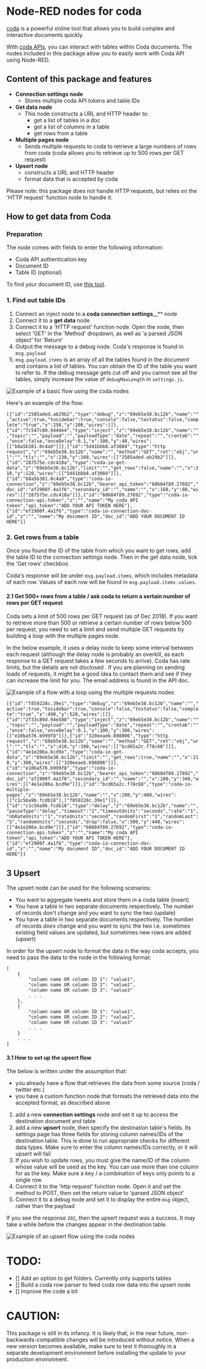 # Node-RED nodes for coda

[coda](https://coda.io/ "coda") is a powerful  online tool that allows you to build complex and interactive documents quickly.

With [coda APIs](https://coda.io/developers/apis/v1beta1 "coda.io APIs"), you can interact with tables within Coda documents. The nodes included in this package allow you to easily work with Coda API using Node-RED.

## Content of this package and features

  - **Connection settings node**
    - Stores multiple coda API tokens and table IDs
  - **Get data node**
    - This node constructs a URL and HTTP header to:
      - get a list of tables in a doc
      - get a list of columns in a table
      - get rows from a table
  - **Multiple pages node**
    - Sends multiple requests to coda to retrieve a large numbers of rows from coda (coda allows you to retrieve up to 500 rows per GET request)
  - **Upsert node**
    - constructs a URL and HTTP header
    - format data that is accepted by coda

Please note: this package does not handle HTTP requests, but relies on the 'HTTP request' function node to handle it.

## How to get data from Coda
### Preparation
The node comes with fields to enter the following information:
  - Coda API authentication key
  - Document ID
  - Table ID (optional)

To find your document ID, use [this tool](https://coda.io/developers/apis/v1beta1#doc-ids).

### 1. Find out table IDs
1. Connect an inject node to a **coda connection settings**__** node
2. Connect it to a **get data** node
3. Connect it to a 'HTTP request' function node. Open the node, then select 'GET' in the 'Method' dropdown, as well as 'a parsed JSON object' for 'Return'
4. Output the message to a debug node. Coda's response is found in `msg.payload`
5. `msg.payload.items` is an array of all the tables found in the document and contains a list of tables. You can obtain the ID of the table you want to refer to. If the debug message gets cut off and you cannot see all the tables, simply increase the value of `debugMaxLength` in `settings.js`.

![Example of a basic flow using the coda nodes](./doc/images/flow_basic.jpg)

Here's an example of the flow:

```[{"id":"2505aded.ab29b2","type":"debug","z":"69eb5e38.bc12b","name":"","active":true,"tosidebar":true,"console":false,"tostatus":false,"complete":"true","x":250,"y":200,"wires":[]},{"id":"7c547c80.9444e4","type":"inject","z":"69eb5e38.bc12b","name":"","topic":"","payload":"","payloadType":"date","repeat":"","crontab":"","once":false,"onceDelay":0.1,"x":100,"y":40,"wires":[["b8a5b381.0c4a9"]]},{"id":"5d41bbb8.af3084","type":"http request","z":"69eb5e38.bc12b","name":"","method":"GET","ret":"obj","url":"","tls":"","x":230,"y":160,"wires":[["2505aded.ab29b2"]]},{"id":"287575e.cdc418a","type":"coda-io-get-data","z":"69eb5e38.bc12b","limit":"","get_rows":false,"name":"","x":210,"y":120,"wires":[["5d41bbb8.af3084"]]},{"id":"b8a5b381.0c4a9","type":"coda-io-connection","z":"69eb5e38.bc12b","bearer_api_token":"60684f89.27692","doc_id":"ef2900f.4a1f6","secondary_id":"","name":"","x":160,"y":80,"wires":[["287575e.cdc418a"]]},{"id":"60684f89.27692","type":"coda-io-connection-api-token","z":"","name":"My coda API token","api_token":"ADD YOUR API TOKEN HERE"},{"id":"ef2900f.4a1f6","type":"coda-io-connection-doc-id","z":"","name":"My document ID","doc_id":"ADD YOUR DOCUMENT ID HERE"}]```


### 2. Get rows from a table
Once you found the ID of the table from which you want to get rows, add the table ID to the connection settings node. Then in the get data node, tick the 'Get rows' checkbox.

Coda's response will be under `msg.payload.items`, which includes metadata of each row. Values of each row will be found in `msg.payload.items.values`.

#### 2.1 Get 500+ rows from a table / ask coda to return a sertain number of rows per GET request
Coda sets a limit of 500 rows per GET request (as of Dec 2018). If you want to retrieve more than 500 or retrieve a certain number of rows below 500 per request, you need to set a limit and send multiple GET requests by building a loop with the multiple pages node.

In the below example, it uses a delay node to keep some interval between each request (although the delay node is probably an overkill, as each response to a GET request takes a few seconds to arrive). Coda has rate limits, but the details are not disclosed . If you are planning on sending loads of requests, it might be a good idea to contact them and see if they can increase the limit for you. The email address is found in the API doc.

![Example of a flow with a loop using the multiple requests nodes](./doc/images/flow_multiple_requests.jpg)

```[{"id":"f859228c.39e1","type":"debug","z":"69eb5e38.bc12b","name":"","active":true,"tosidebar":true,"console":false,"tostatus":false,"complete":"true","x":490,"y":520,"wires":[]},{"id":"2f33c89d.94e588","type":"inject","z":"69eb5e38.bc12b","name":"","topic":"","payload":"","payloadType":"date","repeat":"","crontab":"","once":false,"onceDelay":0.1,"x":100,"y":300,"wires":[["e10ba576.b999f8"]]},{"id":"320eeaeb.698006","type":"http request","z":"69eb5e38.bc12b","name":"","method":"GET","ret":"obj","url":"","tls":"","x":410,"y":380,"wires":[["bcd65a2c.f78c68"]]},{"id":"4e1e206a.bcd9e","type":"coda-io-get-data","z":"69eb5e38.bc12b","limit":"","get_rows":true,"name":"","x":210,"y":380,"wires":[["320eeaeb.698006"]]},{"id":"e10ba576.b999f8","type":"coda-io-connection","z":"69eb5e38.bc12b","bearer_api_token":"60684f89.27692","doc_id":"ef2900f.4a1f6","secondary_id":"","name":"","x":180,"y":340,"wires":[["4e1e206a.bcd9e"]]},{"id":"bcd65a2c.f78c68","type":"coda-io-multiple-pages","z":"69eb5e38.bc12b","name":"","x":280,"y":480,"wires":[["c1c56a9b.fcdb18"],["f859228c.39e1"]]},{"id":"c1c56a9b.fcdb18","type":"delay","z":"69eb5e38.bc12b","name":"","pauseType":"delay","timeout":"2","timeoutUnits":"seconds","rate":"1","nbRateUnits":"1","rateUnits":"second","randomFirst":"1","randomLast":"5","randomUnits":"seconds","drop":false,"x":500,"y":440,"wires":[["4e1e206a.bcd9e"]]},{"id":"60684f89.27692","type":"coda-io-connection-api-token","z":"","name":"My coda API token","api_token":"ADD YOUR API TOKEN HERE"},{"id":"ef2900f.4a1f6","type":"coda-io-connection-doc-id","z":"","name":"My document ID","doc_id":"ADD YOUR DOCUMENT ID HERE"}]```

## 3 Upsert
The upsert node can be used for the following scenarios:
- You want to aggregate tweets and store them in a coda table (insert)
- You have a table in two separate documents respectively. The number of records don't change and you want to sync the two (update)
- You have a table in two separate documents respectively. The number of records *does* change and you want to sync the two i.e. sometimes existing field values are updated, but sometimes new rows are added (upsert)

In order for the upsert node to format the data in the way coda accepts, you need to pass the data to the node in the following format:
```
[
    {
        "column name OR column ID 1": "value1",
        "column name OR column ID 2": "value2",
        "column name OR column ID 3": "value3"
        . . .
    },
    {
        "column name OR column ID 1": "value1",
        "column name OR column ID 2": "value2",
        "column name OR column ID 3": "value3"
        . . .
    }
    . . .
]
```

#### 3.1 How to set up the upsert flow

The below is written under the assumption that:
- you already have a flow that retrieves the data from some source (coda / twitter etc.)
- you have a custom function node that formats the retrieved data into the accepted format, as described above

1. add a new **connection settings** node and set it up to access the destination document and table
2. add a new **upsert** node, then specify the destination table's fields. Its settings page has three fields for storing column names/IDs of the destination table. This is done to run appropriate checks for different data types. Make sure to enter the column names/IDs correctly, or it will upsert will fail
3. If you wish to update rows, you must give the name/ID of the column whose value will be used as the key. You can use more than one column for as the key. Make sure a key / a combination of keys only points to a single row
4. Connect it to the 'http request' function node. Open it and set the method to POST, then set the return value to 'parsed JSON object'
5. Connect it to a debug node and set it to display the entire `msg` object, rather than the payload

If you see the response `202`, then the upsert request was a success. It may take a while before the changes appear in the destination table.

![Example of an upsert flow using the coda nodes](./doc/images/flow_upsert.jpg)

# TODO:
- [] Add an option to get folders. Currently only supports tables
- [] Build a coda row parser to feed coda row data into the upsert node
- [] Improve the code a bit

# CAUTION:
This package is still in its infancy. It is likely that, in the near future, non-backwards-compatible changes will be introduced without notice. When a new version becomes available, make sure to test it thoroughly in a separate development environment before installing the update to your production environment.
